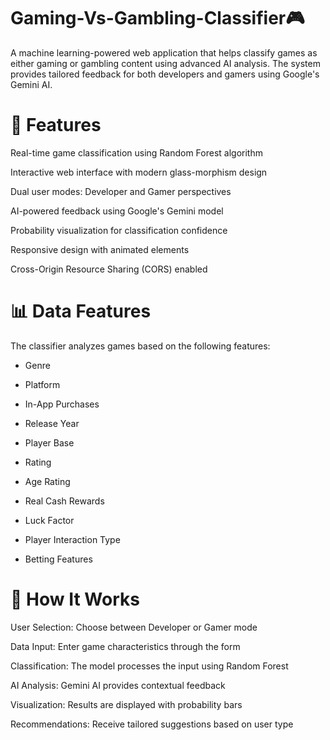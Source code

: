 # Gaming-Vs-Gambling-Classifier🎮
A machine learning-powered web application that helps classify games as either gaming or gambling content using advanced AI analysis. The system provides tailored feedback for both developers and gamers using Google's Gemini AI.

# 🌟 Features

 Real-time game classification using Random Forest algorithm
 
 Interactive web interface with modern glass-morphism design
 
 Dual user modes: Developer and Gamer perspectives
 
 AI-powered feedback using Google's Gemini model
 
 Probability visualization for classification confidence
 
 Responsive design with animated elements
 
 Cross-Origin Resource Sharing (CORS) enabled

# 📊 Data Features
The classifier analyzes games based on the following features:

 - Genre
   
 - Platform
   
 - In-App Purchases
   
 - Release Year
   
 - Player Base
   
 - Rating
   
 - Age Rating
   
 - Real Cash Rewards
   
 - Luck Factor
   
 - Player Interaction Type
   
 - Betting Features

# 🎯 How It Works

User Selection: Choose between Developer or Gamer mode

Data Input: Enter game characteristics through the form

Classification: The model processes the input using Random Forest

AI Analysis: Gemini AI provides contextual feedback

Visualization: Results are displayed with probability bars

Recommendations: Receive tailored suggestions based on user type

